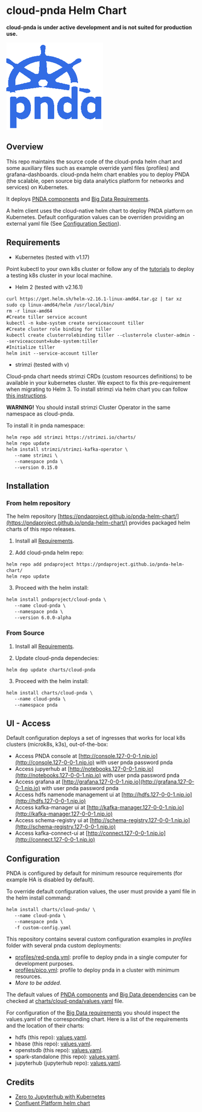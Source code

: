 # cloud-pnda Helm Chart

**cloud-pnda is under active development and is not suited for production use.**

![logo](kube-pnda_icon.png)

## Overview

This repo maintains the source code of the cloud-pnda helm chart and some auxiliary files such as example override yaml files (profiles) and grafana-dashboards.
cloud-pnda helm chart enables you to deploy PNDA (the scalable, open source big data analytics platform for networks and services) on Kubernetes.

It deploys [PNDA components](cloud-pnda/templates) and [Big Data Requirements](cloud-pnda/charts). 

A helm client uses the cloud-native helm chart to deploy PNDA platform on Kubernetes. 
Default configuration values can be overriden providing an external yaml file (See [Configuration Section](#Configuration)).

## Requirements

- Kubernetes (tested with v1.17)

Point kubectl to your own k8s cluster or follow any of the [tutorials](tutorials/) to deploy a testing k8s cluster in your local machine.

- Helm 2 (tested with v2.16.1)

```
curl https://get.helm.sh/helm-v2.16.1-linux-amd64.tar.gz | tar xz
sudo cp linux-amd64/helm /usr/local/bin/
rm -r linux-amd64
#Create tiller service account
kubectl -n kube-system create serviceaccount tiller
#Create cluster role binding for tiller
kubectl create clusterrolebinding tiller --clusterrole cluster-admin --serviceaccount=kube-system:tiller
#Initialize tiller
helm init --service-account tiller
```

- strimzi (tested with v)

Cloud-pnda chart needs strimzi CRDs (custom resources definitions) to be available in your kubernetes cluster.
We expect to fix this pre-requirement when migrating to Helm 3.
To install strimzi via helm chart you can follow [this instructions](https://strimzi.io/2018/11/01/using-helm.html).

**WARNING!** You should install strimzi Cluster Operator in the same namespace as cloud-pnda.

To install it in pnda namespace:

```
helm repo add strimzi https://strimzi.io/charts/
helm repo update
helm install strimzi/strimzi-kafka-operator \
   --name strimzi \
   --namespace pnda \
   --version 0.15.0
```

## Installation
### From helm repository

The helm repository [https://pndaproject.github.io/pnda-helm-chart/](https://pndaproject.github.io/pnda-helm-chart/) provides packaged helm charts of this repo releases.

1. Install all [Requirements](#requirements).

2. Add cloud-pnda helm repo:
```
helm repo add pndaproject https://pndaproject.github.io/pnda-helm-chart/
helm repo update
```

3. Proceed with the helm install:
```
helm install pndaproject/cloud-pnda \
   --name cloud-pnda \
   --namespace pnda \
   --version 6.0.0-alpha
```

### From Source

1. Install all [Requirements](#requirements).

2. Update cloud-pnda dependecies:
```
helm dep update charts/cloud-pnda
```

3. Proceed with the helm install:
```
helm install charts/cloud-pnda \
   --name cloud-pnda \
   --namespace pnda
```

## UI - Access
Default configuration deploys a set of ingresses that works for local k8s clusters (microk8s, k3s), out-of-the-box:

- Access PNDA console at [http://console.127-0-0-1.nip.io](http://console.127-0-0-1.nip.io) with user pnda password pnda
- Access jupyerhub at [http://notebooks.127-0-0-1.nip.io](http://notebooks.127-0-0-1.nip.io) with user pnda password pnda
- Access grafana at [http://grafana.127-0-0-1.nip.io](http://grafana.127-0-0-1.nip.io) with user pnda password pnda
- Access hdfs namenode management ui at [http://hdfs.127-0-0-1.nip.io](http://hdfs.127-0-0-1.nip.io)
- Access kafka-manager ui at [http://kafka-manager.127-0-0-1.nip.io](http://kafka-manager.127-0-0-1.nip.io)
- Access schema-registry ui at [http://schema-registry.127-0-0-1.nip.io](http://schema-registry.127-0-0-1.nip.io)
- Access kafka-connect-ui at [http://connect.127-0-0-1.nip.io](http://connect.127-0-0-1.nip.io)

## Configuration

PNDA is configured by default for minimum resource requirements (for example HA is disabled by default).

To override default configuration values, the user must provide a yaml file in the helm install command:

```
helm install charts/cloud-pnda/ \
   --name cloud-pnda \
   --namespace pnda \
   -f custom-config.yaml
```
 
This repository contains several custom configuration examples in *profiles* folder with several pnda custom deployments:
- [profiles/red-pnda.yml](profiles/red-pnda.yml): profile to deploy pnda in a single computer for development purposes.
- [profiles/pico.yml](profiles/pico.yml): profile to deploy pnda in a cluster with minimum resources.
- *More to be added*.

The default values of [PNDA components](charts/cloud-pnda/templates) and [Big Data dependencies](charts/cloud-pnda/requirements.yaml) can be checked at [charts/cloud-pnda/values.yaml](charts/cloud-pnda/values.yaml) file.

For configuration of the [Big Data requirements](cloud-pnda/requirements.yaml) you should inspect the values.yaml of the corresponding chart. Here is a list of the requirements and the location of their charts:
- hdfs (this repo): [values.yaml](charts/hdfs/values.yaml).
- hbase (this repo): [values.yaml](charts/hbase/values.yaml).
- openstsdb (this repo): [values.yaml](charts/opentsdb/values.yaml).
- spark-standalone (this repo): [values.yaml](charts/spark-standalone/values.yaml).
- jupyterhub (jupyterhub repo): [values.yaml](https://github.com/jupyterhub/zero-to-jupyterhub-k8s/blob/master/jupyterhub/values.yaml).


## Credits

- [Zero to Jupyterhub with Kubernetes](https://zero-to-jupyterhub.readthedocs.io/en/latest/)
- [Confluent Platform helm chart](https://github.com/confluentinc/cp-helm-charts)
